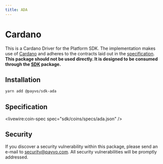 ```yaml
---
title: ADA
---
```


# Cardano

This is a Cardano Driver for the Platform SDK. The implementation makes use of [Cardano](https://cardano.org/) and adheres to the contracts laid out in the [specification](/docs/specification.md). **This package should not be used directly. It is designed to be consumed through the [SDK](/docs/sdk.md) package.**

## Installation

```bash
yarn add @payvo/sdk-ada
```

## Specification

<livewire:coin-spec spec="sdk/coins/specs/ada.json" />

## Security

If you discover a security vulnerability within this package, please send an e-mail to [security@payvo.com](mailto:security@payvo.com). All security vulnerabilities will be promptly addressed.
